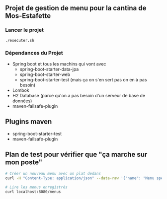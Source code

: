 ## Projet de gestion de menu pour la cantina de Mos-Estafette

### Lancer le projet

```bash
./executer.sh
```

### Dépendances du Projet

- Spring boot et tous les machins qui vont avec
  - spring-boot-starter-data-jpa
  - spring-boot-starter-web
  - spring-boot-starter-test (mais ça on s'en sert pas on en à pas besoin)
- Lombok
- H2 Database (parce qu'on a pas besoin d'un serveur de base de données)
- maven-failsafe-plugin

## Plugins maven

- spring-boot-starter-test
- maven-failsafe-plugin

## Plan de test pour vérifier que "ça marche sur mon poste"

```bash
# Créer un nouveau menu avec un plat dedans
curl -H "Content-Type: application/json" --data-raw '{"name": "Menu spécial du chef", "dishes": [{"name": "Bananes aux fraises"},{"name": "Bananes flambées"}]}' localhost:8080/menus

# Lire les menus enregistrés
curl localhost:8080/menus
```
